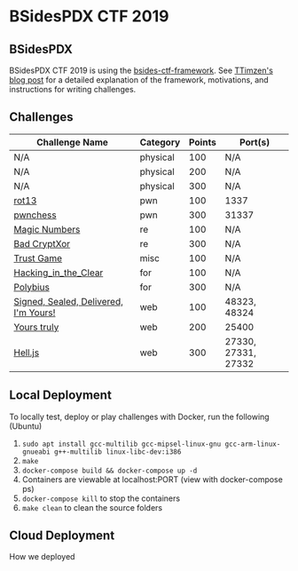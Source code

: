 # BSidesPDX CTF 2019

## BSidesPDX

BSidesPDX CTF 2019 is using the [bsides-ctf-framework](https://github.com/BSidesPDX/bsides-ctf-framework). See [TTimzen's blog post](https://www.tophertimzen.com/blog/BSidesPDXCTFFramework/) for a detailed explanation of the framework, motivations, and instructions for writing challenges.

## Challenges

| Challenge Name                                                 | Category | Points | Port(s)             |
| -------------------------------------------------------------- | -------- | ------ | ------------------- |
| N/A                                                            | physical | 100    | N/A                 |
| N/A                                                            | physical | 200    | N/A                 |
| N/A                                                            | physical | 300    | N/A                 |
| [rot13](pwn/100-rot13/)                                        | pwn      | 100    | 1337                |
| [pwnchess](pwn/300-pwnchess/)                                  | pwn      | 300    | 31337               |
| [Magic Numbers](re/100-magicnumbers/)                          | re       | 100    | N/A                 |
| [Bad CryptXor](re/300-badcryptXor/)                            | re       | 300    | N/A                 |
| [Trust Game](misc/100-TrustGame/)                              | misc     | 100    | N/A                 |
| [Hacking_in_the_Clear](forensics/for100-Hacking_in_the_Clear/) | for      | 100    | N/A                 |
| [Polybius](forensics/for300-polybius/)                         | for      | 300    | N/A                 |
| [Signed, Sealed, Delivered, I'm Yours!](web/100-signedsealed/) | web      | 100    | 48323, 48324        |
| [Yours truly](web/200-yourstruly/)                             | web      | 200    | 25400               |
| [Hell.js](web/300-helljs/)                                     | web      | 300    | 27330, 27331, 27332 |

## Local Deployment

To locally test, deploy or play challenges with Docker, run the following (Ubuntu)

1. `sudo apt install gcc-multilib gcc-mipsel-linux-gnu gcc-arm-linux-gnueabi g++-multilib linux-libc-dev:i386`
2. `make`
3. `docker-compose build && docker-compose up -d`
4. Containers are viewable at localhost:PORT (view with docker-compose ps)
5. `docker-compose kill` to stop the containers
6. `make clean` to clean the source folders

## Cloud Deployment

How we deployed
